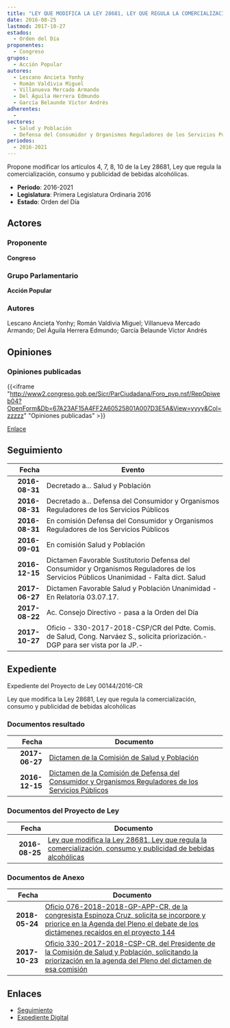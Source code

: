```yaml
---
title: "LEY QUE MODIFICA LA LEY 28681, LEY QUE REGULA LA COMERCIALIZACIÓN, CONSUMO Y PUBLICIDAD DE BEBIDAS ALCOHÓLICAS"
date: 2016-08-25
lastmod: 2017-10-27
estados: 
  - Orden del Día
proponentes: 
  - Congreso
grupos: 
  - Acción Popular
autores: 
  - Lescano Ancieta Yonhy
  - Román Valdivia Miguel
  - Villanueva Mercado Armando
  - Del Águila Herrera Edmundo
  - García Belaunde Víctor Andrés
adherentes: 
  - 
sectores: 
  - Salud y Población
  - Defensa del Consumidor y Organismos Reguladores de los Servicios Públicos
periodos: 
  - 2016-2021
---
```


Propone modificar los artículos 4, 7, 8, 10 de la Ley 28681, Ley que regula la comercialización, consumo y publicidad de bebidas alcohólicas.

- **Periodo**: 2016-2021
- **Legislatura**: Primera Legislatura Ordinaria 2016
- **Estado**: Orden del Día

## Actores

### Proponente

**Congreso**

### Grupo Parlamentario

**Acción Popular**

### Autores

Lescano Ancieta Yonhy; Román Valdivia Miguel; Villanueva Mercado Armando; Del Águila Herrera Edmundo; García Belaunde Víctor Andrés


## Opiniones

### Opiniones publicadas

{{<iframe "http://www2.congreso.gob.pe/Sicr/ParCiudadana/Foro_pvp.nsf/RepOpiweb04?OpenForm&Db=67A23AF15A4FF2A60525801A007D3E5A&View=yyyy&Col=zzzzz" "Opiniones publicadas" >}}

[Enlace](http://www2.congreso.gob.pe/Sicr/ParCiudadana/Foro_pvp.nsf/RepOpiweb04?OpenForm&Db=67A23AF15A4FF2A60525801A007D3E5A&View=yyyy&Col=zzzzz)

## Seguimiento

| Fecha | Evento |
|------:|--------|
| **2016-08-31** | Decretado a... Salud y Población|
| **2016-08-31** | Decretado a... Defensa del Consumidor y Organismos Reguladores de los Servicios Públicos|
| **2016-08-31** | En comisión Defensa del Consumidor y Organismos Reguladores de los Servicios Públicos|
| **2016-09-01** | En comisión Salud y Población|
| **2016-12-15** | Dictamen Favorable Sustitutorio Defensa del Consumidor y Organismos Reguladores de los Servicios Públicos Unanimidad - Falta dict. Salud|
| **2017-06-27** | Dictamen Favorable Salud y Población Unanimidad - En Relatoría 03.07.17.|
| **2017-08-22** | Ac. Consejo Directivo - pasa a la Orden del Día|
| **2017-10-27** | Oficio - 330-2017-2018-CSP/CR del Pdte. Comis. de Salud, Cong. Narváez S., solicita priorización.-DGP para ser vista por la JP.-|


## Expediente

Expediente del Proyecto de Ley 00144/2016-CR

Ley que modifica la Ley 28681, Ley que regula la comercialización, consumo y publicidad de bebidas alcohólicas


### Documentos resultado

| Fecha | Documento |
|------:|--------|
| **2017-06-27** | [Dictamen de la Comisión de Salud y Población](http://www.leyes.congreso.gob.pe/Documentos/2016_2021/Dictamenes/Proyectos_de_Ley/00144DC21MAY20170627.pdf) |
| **2016-12-15** | [Dictamen de la Comisión de Defensa del Consumidor y Organismos Reguladores de los Servicios Públicos](http://www.leyes.congreso.gob.pe/Documentos/2016_2021/Dictamenes/Proyectos_de_Ley/00144DC06MAY20161215.pdf) |

### Documentos del Proyecto de Ley

| Fecha | Documento |
|------:|--------|
| **2016-08-25** | [Ley que modifica la Ley 28681, Ley que regula la comercialización, consumo y publicidad de bebidas alcohólicas](http://www.leyes.congreso.gob.pe/Documentos/2016_2021/Proyectos_de_Ley_y_de_Resoluciones_Legislativas/PL0014420160825..pdf) |

### Documentos de Anexo

| Fecha | Documento |
|------:|--------|
| **2018-05-24** | [Oficio 076-2018-2018-GP-APP-CR, de la congresista Espinoza Cruz, solicita se incorpore y priorice en la Agenda del Pleno el debate de los dictámenes recaídos en el proyecto 144](http://www.leyes.congreso.gob.pe/Documentos/2016_2021/Oficios/Grupos_Parlamentarios/OFICIO-076-2018-2018-GP-APP-CR.pdf) |
| **2017-10-23** | [Oficio 330-2017-2018-CSP-CR, del Presidente de la Comisión de Salud y Población, solicitando la priorización en la agenda del Pleno del dictamen de esa comisión](http://www.leyes.congreso.gob.pe/Documentos/2016_2021/Oficios/Comisiones_Ordinarias/OFICIO-330-2017-2018-CSP-CR.pdf) |

## Enlaces 

- [Seguimiento](http://www2.congreso.gob.pe/Sicr/TraDocEstProc/CLProLey2016.nsf/f7fff46988ca05b1052578e100829cc7/83c8756f935e56c70525801a007fd0ac?OpenDocument)
- [Expediente Digital](http://www2.congreso.gob.pe/Sicr/TraDocEstProc/CLProLey2016.nsf/f7fff46988ca05b1052578e100829cc7/83c8756f935e56c70525801a007fd0ac?OpenDocument&Click=05257FB7005EB655.eb71d0cf91d8294e05256cdf006b5706/$Body/0.1C6C)
